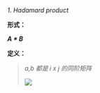 
*1.* *Hadamard product*

**形式：**

***A * B***

**定义：**

>*a,b 都是 i x j 的同阶矩阵*
>
>![](https://github.com/sherlcok314159/ML_LEARN/main/Images/Hadamard.jpg)